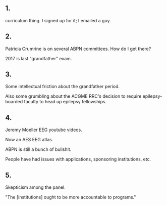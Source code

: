 ## 1.

curriculum thing. I signed up for it; I emailed a guy.

## 2.

Patricia Crumrine is on several ABPN committees. How do I get there?

2017 is last "grandfather" exam.


## 3.

Some intellectual friction about the grandfather period.

Also some grumbling about the ACGME RRC's decision to require epilepsy-boarded
faculty to head up epilepsy fellowships.


## 4.

Jeremy Moeller EEG youtube videos.

Now an AES EEG atlas.

ABPN is still a bunch of bullshit.

People have had issues with applications, sponsoring institutions, etc.

## 5.

Skepticism among the panel.

"The [institutions] ought to be more accountable to programs."

